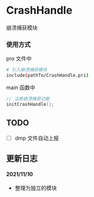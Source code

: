 # CrashHandle

崩溃捕获模块



### 使用方式

pro 文件中

```bash
# 引入崩溃捕获模块
include(pathTo/CrashHandle.pri)
```

main 函数中

```c++
// 注册崩溃捕获功能
initCrashHandle();
```



## TODO

- [ ] dmp 文件自动上报



## 更新日志

#### 2021/11/10

- 整理为独立的模块
